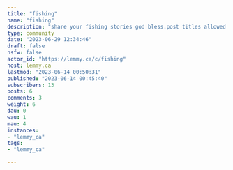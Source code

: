 ```yaml
---
title: "fishing" 
name: "fishing"
description: "share your fishing stories god bless.post titles allowed : fishing"
type: community
date: "2023-06-29 12:34:46"
draft: false
nsfw: false
actor_id: "https://lemmy.ca/c/fishing"
host: lemmy.ca
lastmod: "2023-06-14 00:50:31"
published: "2023-06-14 00:45:40"
subscribers: 13
posts: 6
comments: 3
weight: 6
dau: 0
wau: 1
mau: 4
instances:
- "lemmy_ca"
tags: 
- "lemmy_ca"

---
```

